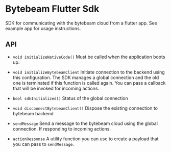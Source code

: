 # Bytebeam Flutter Sdk

SDK for communicating with the bytebeam cloud from a flutter app. See example app for usage instructions.

## API

* `void initializeNativeCode()`
Must be called when the application boots up.

* `void initializeBytebeamClient`
Initiate connection to the backend using this configuration. The SDK manages a global connection and the old one is terminated if this function is called again.
You can pass a callback that will be invoked for incoming actions.

* `bool sdkInitialized()`
Status of the global connection

* `void disconnectBytebeamClient()`
Dispose the existing connection to bytebeam backend

* `sendMessage`
Send a message to the bytebeam cloud using the global connection. If responding to incoming actions.

* `actionResponse`
A utility function you can use to create a payload that you can pass to `sendMessage`.